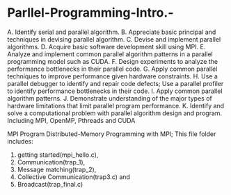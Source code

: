 # Parllel-Programming-Intro.-
A. Identify serial and parallel algorithm.
B. Appreciate basic principal and techniques in devising parallel algorithm.
C. Devise and implement parallel algorithms.
D. Acquire basic software development skill using MPI.
E. Analyze and implement common parallel algorithm patterns in a parallel programming model 
such as CUDA.
F. Design experiments to analyze the performance bottlenecks in their parallel code.
G. Apply common parallel techniques to improve performance given hardware constraints.
H. Use a parallel debugger to identify and repair code defects; Use a parallel profiler to identify 
performance bottlenecks in their code.
I. Apply common parallel algorithm patterns.
J. Demonstrate understanding of the major types of hardware limitations that limit parallel program 
performance.
K. Identify and solve a computational problem with parallel algorithm design and program.
Including MPI, OpenMP, Pthreads and CUDA

MPI Program
Distributed-Memory Programming with MPI;
This file folder includes: 
1. getting started(mpi_hello.c), 
2. Communication(trap_1), 
3. Message matching(trap_2), 
4. Collective Communication(trap3.c) and 
5. Broadcast(trap_final.c)
